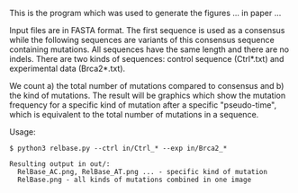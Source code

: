This is the program which was used to generate the figures ... in paper ...

Input files are in FASTA format. The first sequence is used as a consensus
while the following sequences are variants of this consensus sequence
containing mutations. All sequences have the same length and there are no
indels.
There are two kinds of sequences: control sequence  (Ctrl*.txt) and experimental
data (Brca2*.txt).

We count a) the total number of mutations compared to consensus and b) the kind
of mutations.
The result will be graphics which show the mutation frequency for a specific
kind of mutation after a specific "pseudo-time", which is equivalent to the
total number of mutations in a sequence.

Usage:

    $ python3 relbase.py --ctrl in/Ctrl_* --exp in/Brca2_*

    Resulting output in out/:
      RelBase_AC.png, RelBase_AT.png ... - specific kind of mutation
      RelBase.png - all kinds of mutations combined in one image


